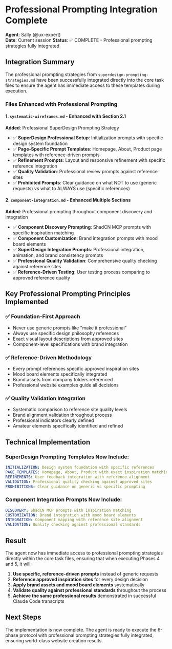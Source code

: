 # Professional Prompting Integration Complete
**Agent**: Sally (@ux-expert)  
**Date**: Current session
**Status**: ✅ COMPLETE - Professional prompting strategies fully integrated

## Integration Summary

The professional prompting strategies from `superdesign-prompting-strategies.md` have been successfully integrated directly into the core task files to ensure the agent has immediate access to these templates during execution.

### Files Enhanced with Professional Prompting

#### 1. `systematic-wireframes.md` - Enhanced with Section 2.1
**Added**: Professional SuperDesign Prompting Strategy

- ✅ **SuperDesign Professional Setup**: Initialization prompts with specific design system foundation
- ✅ **Page-Specific Prompt Templates**: Homepage, About, Product page templates with reference-driven prompts
- ✅ **Refinement Prompts**: Layout and responsive refinement with specific reference integration
- ✅ **Quality Validation**: Professional review prompts against reference sites
- ✅ **Prohibited Prompts**: Clear guidance on what NOT to use (generic requests) vs what to ALWAYS use (specific references)

#### 2. `component-integration.md` - Enhanced Multiple Sections
**Added**: Professional prompting throughout component discovery and integration

- ✅ **Component Discovery Prompting**: ShadCN MCP prompts with specific inspiration matching
- ✅ **Component Customization**: Brand integration prompts with mood board elements
- ✅ **SuperDesign Integration Prompts**: Professional integration, animation, and brand consistency prompts  
- ✅ **Professional Quality Validation**: Comprehensive quality checking against reference sites
- ✅ **Reference-Driven Testing**: User testing process comparing to approved reference quality

## Key Professional Prompting Principles Implemented

### ✅ Foundation-First Approach
- Never use generic prompts like "make it professional"
- Always use specific design philosophy references
- Exact visual layout descriptions from approved sites
- Component-level specifications with brand integration

### ✅ Reference-Driven Methodology
- Every prompt references specific approved inspiration sites
- Mood board elements specifically integrated
- Brand assets from company folders referenced
- Professional website examples guide all decisions

### ✅ Quality Validation Integration
- Systematic comparison to reference site quality levels
- Brand alignment validation throughout process
- Professional indicators clearly defined
- Amateur elements specifically identified and refined

## Technical Implementation

### SuperDesign Prompting Templates Now Include:
```yaml
INITIALIZATION: Design system foundation with specific references
PAGE_TEMPLATES: Homepage, About, Product with exact inspiration matching
REFINEMENTS: User feedback integration with reference alignment
VALIDATION: Professional quality checking against approved sites
PROHIBITIONS: Clear guidance on generic vs specific prompting
```

### Component Integration Prompts Now Include:
```yaml
DISCOVERY: ShadCN MCP prompts with inspiration matching
CUSTOMIZATION: Brand integration with mood board elements
INTEGRATION: Component mapping with reference site alignment
VALIDATION: Quality checking against professional standards
```

## Result
The agent now has immediate access to professional prompting strategies directly within the core task files, ensuring that when executing Phases 4 and 5, it will:

1. **Use specific, reference-driven prompts** instead of generic requests
2. **Reference approved inspiration sites** for every design decision
3. **Apply brand assets and mood board elements** systematically  
4. **Validate quality against professional standards** throughout the process
5. **Achieve the same professional results** demonstrated in successful Claude Code transcripts

## Next Steps
The implementation is now complete. The agent is ready to execute the 6-phase protocol with professional prompting strategies fully integrated, ensuring world-class website creation results.